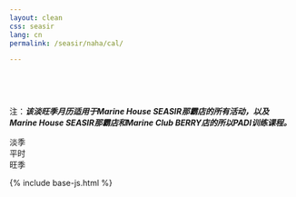 ```yaml
---
layout: clean
css: seasir
lang: cn
permalink: /seasir/naha/cal/

---
```


<style>
#calTitle {
    color:red;
    font-size:20px;
    margin:0 0 30px 0;
    padding:0;
    text-decoration:underline;
    visibility:hidden;
    text-align:center;
}
#logo {margin:30px 0 10px 0;padding:0}
.cal-index {margin:10px 0}
</style>

<h1 id="calTitle">SEASIR Group <span id="year"></span> 淡旺季月历</h1>
<p class="hl-red">注：<b><i>该淡旺季月历适用于Marine House SEASIR那霸店的所有活动，以及Marine House SEASIR那霸店和Marine Club BERRY店的所以PADI训练课程。</i></b></p>
<div id="cal"></div>
<div class="cal-index">
  <div class="cal-white-box cal-box"></div><span>淡季</span>
  <div class="cal-yellow-box cal-box"></div><span>平时</span>
  <div class="cal-red-box cal-box"></div><span>旺季</span>
</div>
<div class="cal-link"></div>

{% include base-js.html %}
<script src="{{site.baseurl}}{{site.js.url}}/cal.js"></script>
<script>
<!--
    var year = window.location.hash.substr(1);
    if(year === '')
        year = (new Date()).getFullYear();
    else
        year = year ^ 0;
    if (window.peak[year] !== undefined)
        window.calFactory.genAllYear("#cal",year);
    $("#year").html(year);
    $("#calTitle").css({"visibility":"visible"});
    window.calFactory.genCalLink(".cal-link","看全年淡旺季月历", "{% if site.active_lang == site.default_lang %}{{site.baseurl}}{% else %}{{ site.baseurl }}/{{ site.active_lang }}{% endif %}/seasir/naha/cal/");
-->
</script>

